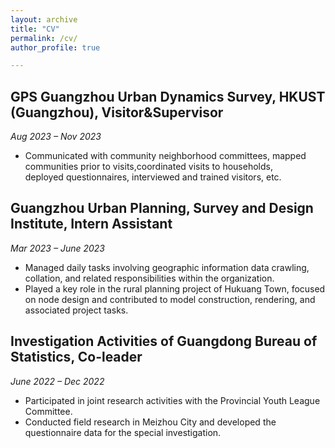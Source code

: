 ```yaml
---
layout: archive
title: "CV"
permalink: /cv/
author_profile: true

---
```


## GPS Guangzhou Urban Dynamics Survey, HKUST (Guangzhou), Visitor&Supervisor  
*Aug 2023 – Nov 2023*

- Communicated with community neighborhood committees, mapped communities prior to visits,coordinated visits to households,  
  deployed questionnaires, interviewed and trained visitors, etc.

## Guangzhou Urban Planning, Survey and Design Institute, Intern Assistant  
*Mar 2023 – June 2023*

- Managed daily tasks involving geographic information data crawling, collation, and related responsibilities within the organization.
- Played a key role in the rural planning project of Hukuang Town, focused on node design and contributed to model construction, rendering, and associated project tasks.

## Investigation Activities of Guangdong Bureau of Statistics, Co-leader  
*June 2022 – Dec 2022*

- Participated in joint research activities with the Provincial Youth League Committee.
- Conducted field research in Meizhou City and developed the questionnaire data for the special investigation.


